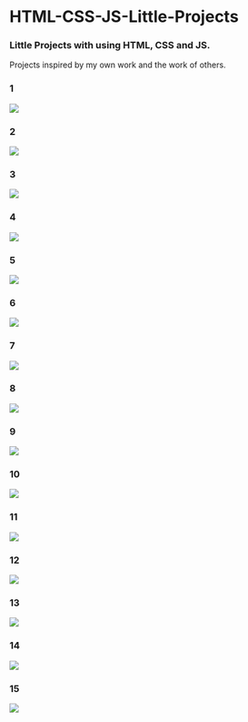 # HTML-CSS-JS-Little-Projects

### Little Projects with using HTML, CSS and JS.

Projects inspired by my own work and the work of others.

### 1

![](1.gif)

### 2

![](2.gif)

### 3

![](3.gif)

### 4

![](4.gif)

### 5

![](5.gif)

### 6

![](6.gif)

### 7

![](7.gif)

### 8

![](8.gif)

### 9

![](9.gif)

### 10

![](10.gif)

### 11

![](11.png)

### 12

![](12.gif)

### 13

![](13.gif)

### 14

![](14.gif)

### 15

![](15.gif)
